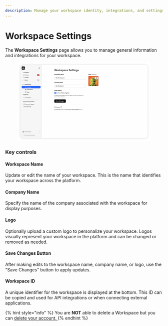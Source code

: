 ```yaml
---
description: Manage your workspace identity, integrations, and settings
---
```


# Workspace Settings

The **Workspace Settings** page allows you to manage general information and integrations for your workspace.&#x20;

<figure><img src="../.gitbook/assets/Screenshot Capture - 2025-04-04 - 09-07-31 (1).png" alt=""><figcaption></figcaption></figure>

### Key controls

#### **Workspace Name**

Update or edit the name of your workspace. This is the name that identifies your workspace across the platform.

#### **Company Name**

Specify the name of the company associated with the workspace for display purposes.

#### **Logo**

Optionally upload a custom logo to personalize your workspace. Logos visually represent your workspace in the platform and can be changed or removed as needed.

#### **Save Changes Button**

After making edits to the workspace name, company name, or logo, use the "Save Changes" button to apply updates.

#### **Workspace ID**

A unique identifier for the workspace is displayed at the bottom. This ID can be copied and used for API integrations or when connecting external applications.

{% hint style="info" %}
You are **NOT** able to delete a Workspace but you can [delete your account. ](account-settings.md#delete-account)
{% endhint %}
